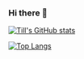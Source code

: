 ### Hi there 👋

[![Till's GitHub stats](https://github-readme-stats.vercel.app/api?username=tbung&show_icons=true&theme=radical)](https://github.com/tbung)

[![Top Langs](https://github-readme-stats.vercel.app/api/top-langs/?username=tbung&hide=jupyter%20notebook&theme=radical)](https://github.com/tbung)

<!--
**tbung/tbung** is a ✨ _special_ ✨ repository because its `README.md` (this file) appears on your GitHub profile.

Here are some ideas to get you started:

- 🔭 I’m currently working on ...
- 🌱 I’m currently learning ...
- 👯 I’m looking to collaborate on ...
- 🤔 I’m looking for help with ...
- 💬 Ask me about ...
- 📫 How to reach me: ...
- 😄 Pronouns: ...
- ⚡ Fun fact: ...
-->
